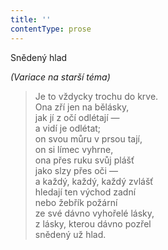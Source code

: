 ```yaml
---
title: ''
contentType: prose
---
```


Snědený hlad

_(Variace na starší téma)_

> Je to vždycky trochu do krve.  
> Ona zří jen na bělásky,  
> jak jí z očí odlétají —  
> a vidí je odlétat;  
> on svou můru v prsou tají,  
> on si límec vyhrne,  
> ona přes ruku svůj plášť  
> jako slzy přes oči —  
> a každý, každý, každý zvlášť  
> hledají ten východ zadní  
> nebo žebřík požární  
> ze své dávno vyhořelé lásky,  
> z lásky, kterou dávno pozřel  
> snědený už hlad.
